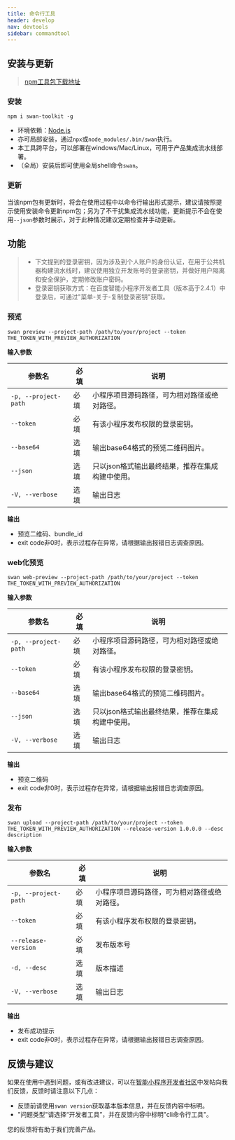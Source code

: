 ```yaml
---
title: 命令行工具
header: develop
nav: devtools
sidebar: commandtool
---
```


## 安装与更新

> [npm工具包下载地址](https://www.npmjs.com/package/swan-toolkit)

### 安装

```shell
npm i swan-toolkit -g
```

- 环境依赖：[Node.js](https://nodejs.org)
- 亦可局部安装，通过`npx`或`node_modules/.bin/swan`执行。
- 本工具跨平台，可以部署在windows/Mac/Linux，可用于产品集成流水线部署。
- （全局）安装后即可使用全局shell命令`swan`。

### 更新

当该npm包有更新时，将会在使用过程中以命令行输出形式提示，建议请按照提示使用安装命令更新npm包；另为了不干扰集成流水线功能，更新提示不会在使用`--json`参数时展示，对于此种情况建议定期检查并手动更新。

## 功能

> * 下文提到的登录密钥，因为涉及到个人账户的身份认证，在用于公共机器构建流水线时，建议使用独立开发账号的登录密钥，并做好用户隔离和安全保护，定期修改账户密码。
> * 登录密钥获取方式：在百度智能小程序开发者工具（版本高于2.4.1）中登录后，可通过"菜单-关于-复制登录密钥"获取。

### 预览

```shell
swan preview --project-path /path/to/your/project --token THE_TOKEN_WITH_PREVIEW_AUTHORIZATION
```
**输入参数**

|参数名|必填|说明|
|--|--|--|
| `-p, --project-path`|必填|小程序项目源码路径，可为相对路径或绝对路径。|
|`--token`|必填|有该小程序发布权限的登录密钥。|
|`--base64`|选填|输出base64格式的预览二维码图片。|
|`--json`|选填|只以json格式输出最终结果，推荐在集成构建中使用。|
|`-V, --verbose`|选填|输出日志|

**输出**
- 预览二维码、bundle_id
- exit code非0时，表示过程存在异常，请根据输出报错日志调查原因。

### web化预览

```shell
swan web-preview --project-path /path/to/your/project --token THE_TOKEN_WITH_PREVIEW_AUTHORIZATION
```
**输入参数**

|参数名|必填|说明|
|--|--|--|
|`-p, --project-path` |必填|小程序项目源码路径，可为相对路径或绝对路径。|
|`--token`|必填|有该小程序发布权限的登录密钥。|
|`--base64`|选填| 输出base64格式的预览二维码图片。|
|`--json` |选填|只以json格式输出最终结果，推荐在集成构建中使用。|
|`-V, --verbose`|选填| 输出日志|

**输出**

- 预览二维码
- exit code非0时，表示过程存在异常，请根据输出报错日志调查原因。

### 发布

```shell
swan upload --project-path /path/to/your/project --token THE_TOKEN_WITH_PREVIEW_AUTHORIZATION --release-version 1.0.0.0 --desc description
```
**输入参数**

|参数名|必填|说明|
|--|--|--|
|`-p, --project-path`|必填| 小程序项目源码路径，可为相对路径或绝对路径。|
|`--token`|必填|有该小程序发布权限的登录密钥。|
| `--release-version`|必填|发布版本号|
|`-d, --desc`|选填|版本描述|
|`-V, --verbose`|选填| 输出日志|

**输出**
- 发布成功提示
- exit code非0时，表示过程存在异常，请根据输出报错日志调查原因。

## 反馈与建议
如果在使用中遇到问题，或有改进建议，可以在[智能小程序开发者社区](https://smartprogram.baidu.com/forum/)中发帖向我们反馈，反馈时请注意以下几点：
- 反馈前请使用`swan version`获取基本版本信息，并在反馈内容中标明。
- "问题类型"请选择“开发者工具”，并在反馈内容中标明"cli命令行工具"。

您的反馈将有助于我们完善产品。
